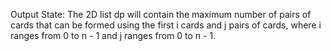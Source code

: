 Output State: The 2D list dp will contain the maximum number of pairs of cards that can be formed using the first i cards and j pairs of cards, where i ranges from 0 to n - 1 and j ranges from 0 to n - 1.